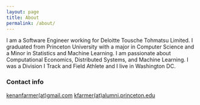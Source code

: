 ```yaml
---
layout: page
title: About
permalink: /about/
---
```


I am a Software Engineer working for Deloitte Tousche Tohmatsu Limited. I graduated from Princeton University with a major in Computer Science and a Minor in Statistics and Machine Learning. I am passionate about Computational Economics, Distributed Systems, and Machine Learning. I was a Division I Track and Field Athlete and I live in Washington DC.

<!--## Places I've Been

Spain, France, Monaco, Croatia, Hungary, Austria, Switzerland, Costa Rica
 include pictures -->


### Contact info
[kenanfarmer(at)gmail.com](mailto:kenanfarmer@gmail.com)
[kfarmer(at)alumni.princeton.edu](mailto:kfarmer@alumni.princeton.edu)
